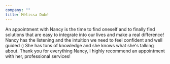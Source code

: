```yaml
---
company: ""
title: Mélissa Dubé
---
```


An appointment with Nancy is the time to find oneself and to finally find solutions that are easy to integrate into our lives and make a real difference! Nancy has the listening and the intuition we need to feel confident and well guided :) She has tons of knowledge and she knows what she's talking about. Thank you for everything Nancy, I highly recommend an appointment with her, professional services!
